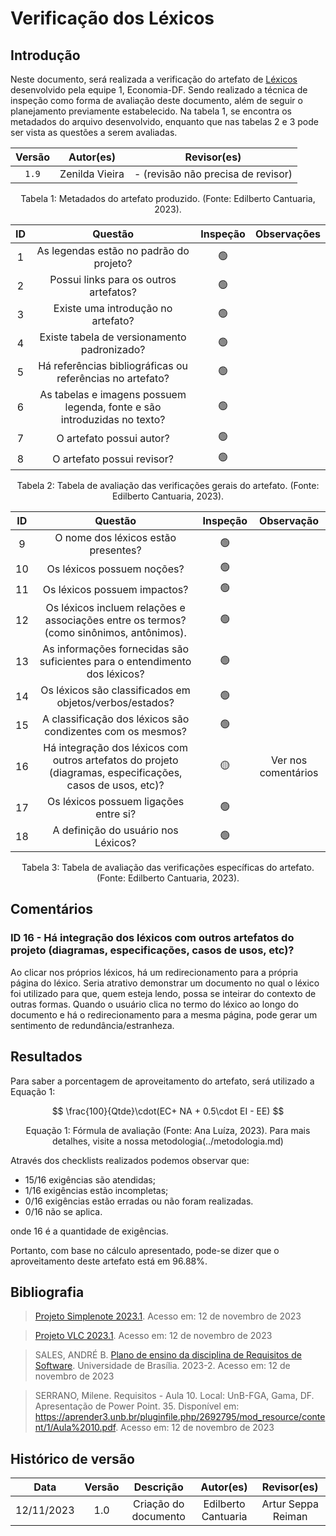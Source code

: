 # Verificação dos Léxicos

## Introdução
Neste documento, será realizada a verificação do artefato de [Léxicos](https://requisitos-de-software.github.io/2023.2-Economia-DF/modelagem/lexicos/) desenvolvido pela equipe 1, Economia-DF. Sendo realizado a técnica de inspeção como forma de avaliação deste documento, além de seguir o planejamento previamente estabelecido. Na tabela 1, se encontra os metadados do arquivo desenvolvido, enquanto que nas tabelas 2 e 3 pode ser vista as questões a serem avaliadas.

<center>

| Versão |                      Autor(es)                      |            Revisor(es)             |
| :----: | :-------------------------------------------------: | :--------------------------------: |
| `1.9`  | Zenilda Vieira | - (revisão não precisa de revisor) |

<div style="text-align: center">
<p> Tabela 1: Metadados do artefato produzido. (Fonte: Edilberto Cantuaria, 2023). </p>
</div>

</center>

<center>

|  ID   |                                 Questão                                  | Inspeção | Observações                                                                |
| :---: | :----------------------------------------------------------------------: | :------: | -------------------------------------------------------------------------- |
|   1   |                 As legendas estão no padrão do projeto?                  |    🟢     |                                                                            |
|   2   |                  Possui links para os outros artefatos?                  |    🟢     |                                                                            |
|   3   |                    Existe uma introdução no artefato?                    |    🟢     |                                                                            |
|   4   |               Existe tabela de versionamento padronizado?                |    🟢     |  |
|   5   |        Há referências bibliográficas ou referências no artefato?         |    🟢     |  |
|   6   | As tabelas e imagens possuem legenda, fonte e são introduzidas no texto? |    🟢     |                                                                            |
|   7   |                         O artefato possui autor?                         |    🟢     |                                                                            |
|   8   |                        O artefato possui revisor?                        |    🟢     |                                                                            |

</center>
<div style="text-align: center">
<p> Tabela 2: Tabela de avaliação das verificações gerais do artefato. (Fonte: Edilberto Cantuaria, 2023). </p>
</div>

</center>

<center>

|  ID   |                                                  Questão                                                   | Inspeção |     Observação      |
| :---: | :--------------------------------------------------------------------------------------------------------: | :------: | :-----------------: |
|   9   |                                    O nome dos léxicos estão presentes?                                     |    🟢     | |
|  10   |                                         Os léxicos possuem noções?                                         |    🟢     |                     |
|  11   |                                        Os léxicos possuem impactos?                                        |    🟢     |                     |
|  12   |          Os léxicos incluem relações e associações entre os termos? (como sinônimos, antônimos).           |    🟢     |                     |
|  13   |                 As informações fornecidas são suficientes para o entendimento dos léxicos?                 |    🟢     |                     |
|  14   |                          Os léxicos são classificados em objetos/verbos/estados?                           |    🟢     |                     |
|  15   |                         A classificação dos léxicos são condizentes com os mesmos?                         |    🟢     |                     |
|  16   | Há integração dos léxicos com outros artefatos do projeto (diagramas, especificações, casos de usos, etc)? |    🟡     | Ver nos comentários |
|  17   |                                   Os léxicos possuem ligações entre si?                                    |    🟢     |                     |
|  18   |                                    A definição do usuário nos Léxicos?                                     |    🟢     |                     |



  
<div style="text-align: center">
<p> Tabela 3: Tabela de avaliação das verificações específicas do artefato. (Fonte: Edilberto Cantuaria, 2023). </p>
</div>

</center>

## Comentários

### ID 16 -  Há integração dos léxicos com outros artefatos do projeto (diagramas, especificações, casos de usos, etc)?

Ao clicar nos próprios léxicos, há um redirecionamento para a própria página do léxico. Seria atrativo demonstrar um documento no qual o léxico foi utilizado para que, quem esteja lendo, possa se inteirar do contexto de outras formas. Quando o usuário clica no termo do léxico ao longo do documento e há o redirecionamento para a mesma página, pode gerar um sentimento de redundância/estranheza. 

## Resultados

Para saber a porcentagem de aproveitamento do artefato, será utilizado a Equação 1:

$$ 
\frac{100}{Qtde}\cdot(EC+ NA + 0.5\cdot EI - EE)
$$
<div style="text-align: center">
<p> Equação 1: Fórmula de avaliação (Fonte: Ana Luíza, 2023). Para mais detalhes, visite a nossa metodologia(../metodologia.md)  </p>
</div>


Através dos checklists realizados podemos observar que:

- 15/16 exigências são atendidas;
- 1/16 exigências estão incompletas;
- 0/16 exigências estão erradas ou não foram realizadas.
- 0/16 não se aplica.

onde 16  é a quantidade de exigências.

Portanto, com base no cálculo apresentado, pode-se dizer que o aproveitamento deste artefato está em 96.88%.

## Bibliografia

> [Projeto Simplenote 2023.1](https://requisitos-de-software.github.io/2023.1-Simplenote/analise/verificacao/verificacao-Grupo5/modelagem/lexicos/). Acesso em: 12 de novembro de 2023

> [Projeto VLC 2023.1](https://requisitos-de-software.github.io/2023.1-VLC/#/verificacao/entrega_3/lexicos). Acesso em: 12 de novembro de 2023

> SALES, ANDRÉ B. [Plano de ensino da disciplina de Requisitos de Software](https://aprender3.unb.br/pluginfile.php/2692699/mod_resource/content/34/Plano_de_Ensino%20RE%20022023%20Turma%202.pdf). Universidade de Brasília. 2023-2. Acesso em: 12 de novembro de 2023
 
> SERRANO, Milene. Requisitos - Aula 10. Local: UnB-FGA, Gama, DF. Apresentação de Power Point. 35. Disponível em: https://aprender3.unb.br/pluginfile.php/2692795/mod_resource/content/1/Aula%2010.pdf. Acesso em: 12 de novembro de 2023

## Histórico de versão

|    Data    | Versão |      Descrição       |      Autor(es)      | Revisor(es) |
| :--------: | :----: | :------------------: | :-----------------: | :---------: |
| 12/11/2023 |  1.0   | Criação do documento | Edilberto Cantuaria |    Artur Seppa Reiman    |
